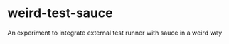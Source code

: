 weird-test-sauce
================

An experiment to integrate external test runner with sauce in a weird way
